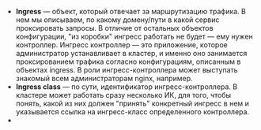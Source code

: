 - **Ingress** — объект, который отвечает за маршрутизацию трафика. В нем мы описываем, по какому домену/пути в какой сервис проксировать запросы. В отличие от остальных объектов конфигурации, "из коробки" ингресс работать не будет — ему нужен контроллер. Ингресс контроллер — это приложение, которое администратор устанавливает в кластер, и именно оно занимается проксированием трафика согласно конфигурациям, описанным в объектах ingress. В роли ингресс-контроллера может выступать знакомый всем администраторам nginx, например.
- **Ingress class** — по сути, идентификатор ингресс-контроллера. В кластере может работать сразу несколько ИК, для того, чтобы понять, какой из них должен "принять" конкретный ингресс в нем и указывается ссылка на ингресс-класс определенного контроллера.
- 